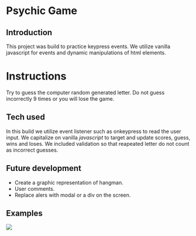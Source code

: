 # Psychic Game

## Introduction

This project was build to practice keypress events. We utilize vanilla javascript for events and dynamic manipulations of html elements.

# Instructions
Try to guess the computer random generated  letter. Do not guess incorrectly 9 times or you will lose the game.

## Tech used

In this build we utilize event listener such as onkeypress to read the user input. We capitalize on vanilla *javascript* to target and update scores, guess, wins and loses. We included validation so that reapeated letter do not count as incorrect guesses. 

<h2> Future development</h2>

* Create a graphic representation of hangman.
* User comments. 
* Replace alers with modal or a div on the screen.

<h2> Examples</h2>
<img src="./assets/images/front-end.png">
